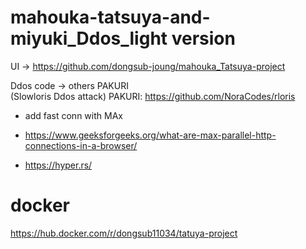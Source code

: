 # mahouka-tatsuya-and-miyuki_Ddos_light version 

UI -> https://github.com/dongsub-joung/mahouka_Tatsuya-project  

Ddos code -> others PAKURI  
(Slowloris Ddos attack)
PAKURI: https://github.com/NoraCodes/rloris

+ add fast conn with MAx

+ https://www.geeksforgeeks.org/what-are-max-parallel-http-connections-in-a-browser/

+ https://hyper.rs/

# docker  

https://hub.docker.com/r/dongsub11034/tatuya-project
